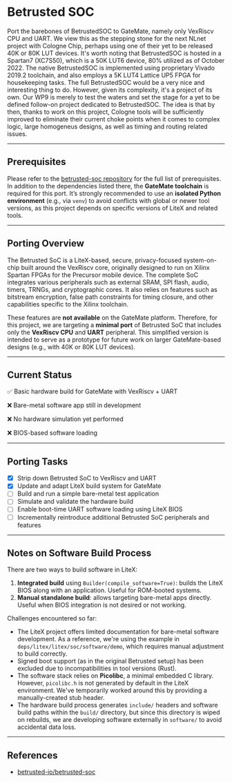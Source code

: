 # Betrusted SOC
 Port the barebones of BetrustedSOC to GateMate, namely only VexRiscv CPU and UART. We view this as the stepping stone for the next NLnet project with Cologne Chip, perhaps using one of their yet to be released 40K or 80K LUT devices. It's worth noting that BetrustedSOC is hosted in a Spartan7 (XC7S50), which is a 50K LUT6 device, 80% utilized as of October 2022. The native BetrustedSOC is implemented using proprietary Vivado 2019.2 toolchain, and also employs a 5K LUT4 Lattice UP5 FPGA for housekeeping tasks. The full BetrustedSOC would be a very nice and interesting thing to do. However, given its complexity, it's a project of its own. Our WP9 is merely to test the waters and set the stage for a yet to be defined follow-on project dedicated to BetrustedSOC. The idea is that by then, thanks to work on this project, Cologne tools will be sufficiently improved to eliminate their current choke points when it comes to complex logic, large homogeneus designs, as well as timing and routing related issues.
<!-- Within this work package, we also plan to create a comprehensive blog that describes all FPGA/RTL developed for the project. -->
---

## Prerequisites

Please refer to the [betrusted-soc repository](https://github.com/betrusted-io/betrusted-soc) for the full list of prerequisites. In addition to the dependencies listed there, the **GateMate toolchain** is required for this port. It’s strongly recommended to use an **isolated Python environment** (e.g., via `venv`) to avoid conflicts with global or newer tool versions, as this project depends on specific versions of LiteX and related tools.

---

## Porting Overview

The Betrusted SoC is a LiteX-based, secure, privacy-focused system-on-chip built around the VexRiscv core, originally designed to run on Xilinx Spartan FPGAs for the Precursor mobile device. The complete SoC integrates various peripherals such as external SRAM, SPI flash, audio, timers, TRNGs, and cryptographic cores. It also relies on features such as bitstream encryption, false path constraints for timing closure, and other capabilities specific to the Xilinx toolchain.

These features are **not available** on the GateMate platform. Therefore, for this project, we are targeting a **minimal port** of Betrusted SoC that includes only the **VexRiscv CPU** and **UART** peripheral. This simplified version is intended to serve as a prototype for future work on larger GateMate-based designs (e.g., with 40K or 80K LUT devices).

---

## Current Status

✅ Basic hardware build for GateMate with VexRiscv + UART

❌ Bare-metal software app still in development

❌ No hardware simulation yet performed

❌ BIOS-based software loading


---

## Porting Tasks

* [x] Strip down Betrusted SoC to VexRiscv and UART
* [x] Update and adapt LiteX build system for GateMate
* [ ] Build and run a simple bare-metal test application
* [ ] Simulate and validate the hardware build
* [ ] Enable boot-time UART software loading using LiteX BIOS
* [ ] Incrementally reintroduce additional Betrusted SoC peripherals and features

---

## Notes on Software Build Process

There are two ways to build software in LiteX:

1. **Integrated build** using `Builder(compile_software=True)`: builds the LiteX BIOS along with an application. Useful for ROM-booted systems.
2. **Manual standalone build**: allows targeting bare-metal apps directly. Useful when BIOS integration is not desired or not working.

Challenges encountered so far:

*  The LiteX project offers limited documentation for bare-metal software development. As a reference, we're using the example in `deps/litex/litex/soc/software/demo`, which requires manual adjustment to build correctly.
*  Signed boot support (as in the original Betrusted setup) has been excluded due to incompatibilities in tool versions (Rust).
*  The software stack relies on **Picolibc**, a minimal embedded C library. However, `picolibc.h` is not generated by default in the LiteX environment. We've temporarily worked around this by providing a manually-created stub header.
*  The hardware build process generates `include/` headers and software build paths within the `build/` directory, but since this directory is wiped on rebuilds, we are developing software externally in `software/` to avoid accidental data loss.

---

## References

* [betrusted-io/betrusted-soc](https://github.com/betrusted-io/betrusted-soc)